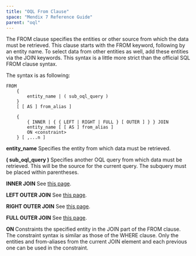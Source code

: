 ```yaml
---
title: "OQL From Clause"
space: "Mendix 7 Reference Guide"
parent: "oql"
---
```



The FROM clause specifies the entities or other source from which the data must be retrieved. This clause starts with the FROM keyword, following by an entity name. To select data from other entities as well, add these entities via the JOIN keywords. This syntax is a little more strict than the official SQL FROM clause syntax.

The syntax is as following:

```
FROM
    {
        entity_name | ( sub_oql_query )
    }
    [ [ AS ] from_alias ]

    {
        { INNER | { { LEFT | RIGHT | FULL } [ OUTER ] } } JOIN
        entity_name [ [ AS ] from_alias ]
        ON <constraint>
    } [ ,...n ]
```

**entity_name**
Specifies the entity from which data must be retrieved.

**( sub_oql_query )**
Specifies another OQL query from which data must be retrieved. This will be the source for the current query. The subquery must be placed within parentheses.

**INNER JOIN**
See [this page](oql-inner-join).

**LEFT OUTER JOIN**
See [this page](oql-left-outer-join).

**RIGHT OUTER JOIN**
See [this page](oql-right-outer-join).

**FULL OUTER JOIN**
See [this page](oql-full-outer-join).

**ON <constraint>**
Constraints the specified entity in the JOIN part of the FROM clause. The constraint syntax is similar as those of the WHERE clause. Only the entities and from-aliases from the current JOIN element and each previous one can be used in the constraint.
